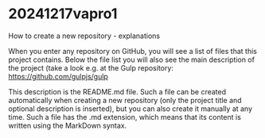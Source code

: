 # 20241217vapro1
How to create a new repository - explanations

When you enter any repository on GitHub, you will see a list of files that this project contains. Below the file list you will also see the main description of the project (take a look e.g. at the Gulp repository: https://github.com/gulpjs/gulp

This description is the README.md file. Such a file can be created automatically when creating a new repository (only the project title and optional description is inserted), but you can also create it manually at any time. Such a file has the .md extension, which means that its content is written using the MarkDown syntax.
